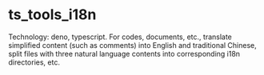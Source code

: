 # ts_tools_i18n
Technology: deno, typescript. For codes, documents, etc., translate simplified content (such as comments) into English and traditional Chinese, split files with three natural language contents into corresponding i18n directories, etc.

